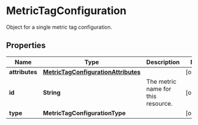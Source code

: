 

# MetricTagConfiguration

Object for a single metric tag configuration.

## Properties

Name | Type | Description | Notes
------------ | ------------- | ------------- | -------------
**attributes** | [**MetricTagConfigurationAttributes**](MetricTagConfigurationAttributes.md) |  |  [optional]
**id** | **String** | The metric name for this resource. |  [optional]
**type** | **MetricTagConfigurationType** |  |  [optional]



